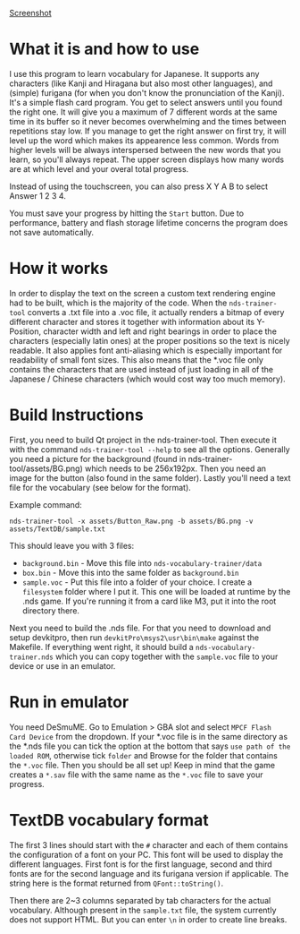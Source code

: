 [Screenshot](https://i.imgur.com/HQrY92L.png)

# What it is and how to use
I use this program to learn vocabulary for Japanese. It supports any characters (like Kanji and Hiragana but also most other languages), and (simple) furigana (for when you don't know the pronunciation of the Kanji). It's a simple flash card program. You get to select answers until you found the right one. It will give you a maximum of 7 different words at the same time in its buffer so it never becomes overwhelming and the times between repetitions stay low. If you manage to get the right answer on first try, it will level up the word which makes its appearence less common. Words from higher levels will be always interspersed between the new words that you learn, so you'll always repeat. The upper screen displays how many words are at which level and your overal total progress.

Instead of using the touchscreen, you can also press X Y A B to select Answer 1 2 3 4.

You must save your progress by hitting the `Start` button. Due to performance, battery and flash storage lifetime concerns the program does not save automatically.

# How it works
In order to display the text on the screen a custom text rendering engine had to be built, which is the majority of the code. When the `nds-trainer-tool` converts a .txt file into a .voc file, it actually renders a bitmap of every different character and stores it together with information about its Y-Position, character width and left and right bearings in order to place the characters (especially latin ones) at the proper positions so the text is nicely readable. It also applies font anti-aliasing which is especially important for readability of small font sizes.
This also means that the *.voc file only contains the characters that are used instead of just loading in all of the Japanese / Chinese characters (which would cost way too much memory).


# Build Instructions
First, you need to build Qt project in the nds-trainer-tool. Then execute it with the command `nds-trainer-tool --help` to see all the options. 
Generally you need a picture for the background (found in nds-trainer-tool/assets/BG.png) which needs to be 256x192px. 
Then you need an image for the button (also found in the same folder). 
Lastly you'll need a text file for the vocabulary (see below for the format). 

Example command:  
```
nds-trainer-tool -x assets/Button_Raw.png -b assets/BG.png -v assets/TextDB/sample.txt
```

This should leave you with 3 files:
- `background.bin` - Move this file into `nds-vocabulary-trainer/data`
- `box.bin` - Move this into the same folder as `background.bin`
- `sample.voc` - Put this file into a folder of your choice. I create a `filesystem` folder where I put it. This one will be loaded at runtime by the .nds game. If you're running it from a card like M3, put it into the root directory there.

Next you need to build the .nds file. For that you need to download and setup devkitpro, then run `devkitPro\msys2\usr\bin\make` against the Makefile. If everything went right, it should build a `nds-vocabulary-trainer.nds` which you can copy together with the `sample.voc` file to your device or use in an emulator.

# Run in emulator

You need DeSmuME. Go to Emulation > GBA slot and select `MPCF Flash Card Device` from the dropdown. If your *.voc file is in the same directory as the *.nds file you can tick the option at the bottom that says `use path of the loaded ROM`, otherwise tick `folder` and Browse for the folder that contains the `*.voc` file.
Then you should be all set up! Keep in mind that the game creates a `*.sav` file with the same name as the `*.voc` file to save your progress.

# TextDB vocabulary format

The first 3 lines should start with the `#` character and each of them contains the configuration of a font on your PC. This font will be used to display the different languages. First font is for the first language, second and third fonts are for the second language and its furigana version if applicable. The string here is the format returned from `QFont::toString()`.

Then there are 2~3 columns separated by tab characters for the actual vocabulary. Although present in the `sample.txt` file, the system currently does not support HTML. But you can enter `\n` in order to create line breaks.